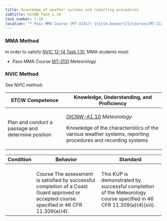 ```yaml
---
title: Knowledge of weather systems and reporting procedures
subtitle: OICNW Task 1.10 
task_number: 1.10
location: "* Pass MMA Course [MT-3131]( {{site.baseurl}}/courses/MT-3131) *Meteorology*" 
---
```



### MMA Method

In order to satisfy  [NVIC 12-14  Task  1.10]({{site.baseurl}}/assets/images/nvic-12-14.pdf), MMA students must:

* Pass MMA Course [MT-3131]( {{site.baseurl}}/courses/MT-3131) *Meteorology*


### NVIC Method

<a onclick="togglevisibility('nvic_methods')" >See NVIC method.</a>

<div id='nvic_methods' class='hide'>

<table>
<thead>
<tr>
<th class='forty'> STCW Competence </th>
<th class='sixty'> Knowledge, Understanding, and Proficiency </th>
</tr>
</thead>




<tbody>
<tr><td markdown='1'>

Plan and conduct a passage and determine position

</td><td markdown='1'>

[OICNW-A1.10](../../tables/21.html#OICNW-A1.10) *Meteorology*

Knowledge of the characteristics of the various weather systems, reporting procedures and recording systems

</td></tr>


</tbody>
</table>


<table>
<thead>
<tr><th class='twenty'>  Condition </th><th class='twenty'> Behavior </th><th  class='sixty'>Standard </th></tr>
</thead>
<tbody >



<tr><td markdown='1'>


</td><td markdown='1'>


<br>

<div class="tooltip">Course
<span class="tooltiptext">
The assessment is satisfied by successful completion of a Coast Guard approved or accepted course specified in 46 CFR 11.309(a)(4).
</span>
</div>


</td><td markdown='1'>

This KUP is demonstrated by successful completion of the Meteorology course specified in 46 CFR 11.309(a)(4)(xiii).

</td></tr>
</tbody>
</table>
</div>
